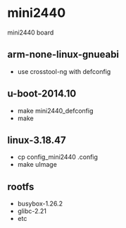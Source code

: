 # mini2440
mini2440 board

## arm-none-linux-gnueabi
* use crosstool-ng with defconfig 

## u-boot-2014.10
* make mini2440_defconfig
* make

## linux-3.18.47
* cp config_mini2440 .config
* make uImage

## rootfs
* busybox-1.26.2
* glibc-2.21
* etc






